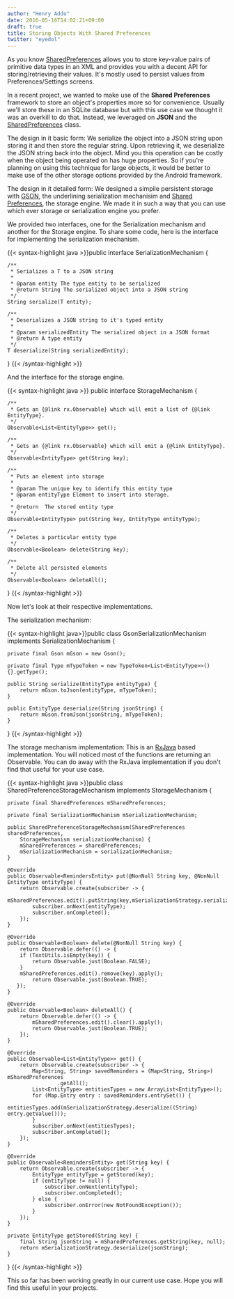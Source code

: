 ```yaml
---
author: "Henry Addo"
date: 2016-05-16T14:02:21+09:00
draft: true
title: Storing Objects With Shared Preferences
twitter: "eyedol"
---
```

As you know [SharedPreferences][1] allows you to store key-value pairs of primitive data types in an XML and provides you with a decent API for storing/retrieving their values. It's mostly used to persist values from Preferences/Settings screens.

In a recent project, we wanted to make use of the **Shared Preferences** framework to store an object's properties more so for convenience. Usually we'll store these in an SQLite database but with this use case we thought it was an overkill to do that. Instead, we leveraged on **JSON** and the [SharedPreferences][1] class.

The design in it basic form: We serialize the object into a JSON string upon storing it and then store the regular string. Upon retrieving it, we deserialize the JSON string back into the object. Mind you this operation can be costly when the object being operated on has huge properties. So if you're planning on using this technique for large objects, it would be better to make use of the other storage options provided by the Android framework.

The design in it detailed form: We designed a simpile persistent storage with [GSON][2], the underlining serialization mechanisim and [Shared Preferences][3], the storage engine. We made it in such a way that you can use which ever storage or serialization engine you prefer.

We provided two interfaces, one for the Serialization mechanism and another for the Storage engine. To share some code, here is the interface for implementing the serialization mechanism.

{{< syntax-highlight java >}}public interface SerializationMechanism<T> {

    /**
     * Serializes a T to a JSON string
     *
     * @param entity The type entity to be serialized
     * @return String The serialized object into a JSON string
     */
    String serialize(T entity);

    /**
     * Deserializes a JSON string to it's typed entity
     *
     * @param serializedEntity The serialized object in a JSON format
     * @return A type entity
     */
    T deserialize(String serializedEntity);
}
{{< /syntax-highlight >}}

And the interface for the storage engine.

{{< syntax-highlight java >}}
public interface StorageMechanism<T> {

    /**
     * Gets an {@link rx.Observable} which will emit a list of {@link EntityType}.
     */
    Observable<List<EntityType>> get();

    /**
     * Gets an {@link rx.Observable} which will emit a {@link EntityType}.
     */
    Observable<EntityType> get(String key);

    /**
     * Puts an element into storage
     *
     * @param The unique key to identify this entity type
     * @param entityType Element to insert into storage.
     *
     * @return  The stored entity type
     */
    Observable<EntityType> put(String key, EntityType entityType);

    /**
     * Deletes a particular entity type
     */
    Observable<Boolean> delete(String key);

    /**
     * Delete all persisted elements
     */
    Observable<Boolean> deleteAll();
}
{{< /syntax-highlight >}}

Now let's look at their respective implementations.

The serialization mechanism:

{{< syntax-highlight java>}}public class GsonSerializationMechanism implements SerializationMechanism<EntityType> {

    private final Gson mGson = new Gson();

    private final Type mTypeToken = new TypeToken<List<EntityType>>() {}.getType();

    public String serialize(EntityType entityType) {
        return mGson.toJson(entityType, mTypeToken);
    }
    
    public EntityType deserialize(String jsonString) {
        return mGson.fromJson(jsonString, mTypeToken);
    }
}
{{< /syntax-highlight >}}

The storage mechanism implementation: This is an [RxJava][4] based implementation. You will noticed most of the functions are returning an Observable. You can do away with the RxJava implementation if you don't 
find that useful for your use case.

{{< syntax-highlight java >}}public class SharedPreferenceStorageMechanism implements StorageMechanism<EntityType> {

    private final SharedPreferences mSharedPreferences;

    private final SerializationMechanism mSerializationMechanism;

    public SharedPreferenceStorageMechanism(SharedPreferences sharedPreferences, 
        StorageMechanism serializationMechanism) {
        mSharedPreferences = sharedPreferences;
        mSerializationMechanism = serializationMechanism;
    }

    @Override
    public Observable<RemindersEntity> put(@NonNull String key, @NonNull EntityType entityType) {
        return Observable.create(subscriber -> {
            mSharedPreferences.edit().putString(key,mSerializationStrategy.serialize(entityType)).apply();
            subscriber.onNext(entityType);
            subscriber.onCompleted();
        });
    }

    @Override
    public Observable<Boolean> delete(@NonNull String key) {
        return Observable.defer(() -> {
        if (TextUtils.isEmpty(key)) {
            return Observable.just(Boolean.FALSE);
        }
        mSharedPreferences.edit().remove(key).apply();
            return Observable.just(Boolean.TRUE);
       });
    }

    @Override
    public Observable<Boolean> deleteAll() {
        return Observable.defer(() -> {
            mSharedPreferences.edit().clear().apply();
            return Observable.just(Boolean.TRUE);
        });
    }

    @Override
    public Observable<List<EntityType>> get() {
        return Observable.create(subscriber -> {
            Map<String, String> savedReminders = (Map<String, String>) mSharedPreferences
                    .getAll();
            List<EntityType> entitiesTypes = new ArrayList<EntityType>();
            for (Map.Entry entry : savedReminders.entrySet()) {
                entitiesTypes.add(mSerializationStrategy.deserialize((String) entry.getValue()));
            }
            subscriber.onNext(entitiesTypes);
            subscriber.onCompleted();
        });
    }

    @Override
    public Observable<RemindersEntity> get(String key) {
        return Observable.create(subscriber -> {
            EntityType entityType = getStored(key);
            if (entityType != null) {
                subscriber.onNext(entityType);
                subscriber.onCompleted();
            } else {
                subscriber.onError(new NotFoundException());
            }
        });
    }

    private EntityType getStored(String key) {
        final String jsonString = mSharedPreferences.getString(key, null);
        return mSerializationStrategy.deserialize(jsonString);
    }
}
{{< /syntax-highlight >}}

This so far has been working greatly in our current use case. Hope you will find this useful in your projects.

[1]: http://developer.android.com/reference/android/content/SharedPreferences.html
[2]: https://github.com/google/gson
[3]: http://developer.android.com/guide/topics/data/data-storage.html#pref
[4]: https://github.com/ReactiveX/RxJava

